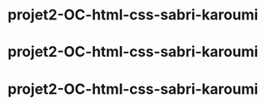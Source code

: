 # projet2-OC-html-css-sabri-karoumi
# projet2-OC-html-css-sabri-karoumi
# projet2-OC-html-css-sabri-karoumi
